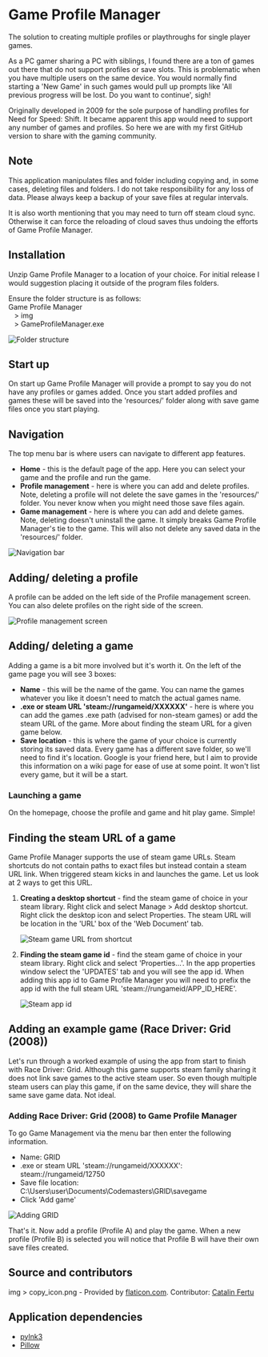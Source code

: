 # Game Profile Manager

The solution to creating multiple profiles or playthroughs for single player games.

As a PC gamer sharing a PC with siblings, I found there are a ton of games out there that do not support profiles or save slots. This is problematic when you have multiple users on the same device. You would normally find starting a 'New Game' in such games would pull up prompts like 'All previous progress will be lost. Do you want to continue', sigh!

Originally developed in 2009 for the sole purpose of handling profiles for Need for Speed: Shift. It became apparent this app would need to support any number of games and profiles. So here we are with my first GitHub version to share with the gaming community.

## Note

This application manipulates files and folder including copying and, in some cases, deleting files and folders. I do not take responsibility for any loss of data. Please always keep a backup of your save files at regular intervals.

It is also worth mentioning that you may need to turn off steam cloud sync. Otherwise it can force the reloading of cloud saves thus undoing the efforts of Game Profile Manager.

## Installation

Unzip Game Profile Manager to a location of your choice. For initial release I would suggestion placing it outside of the program files folders.

Ensure the folder structure is as follows:  
Game Profile Manager  
&nbsp;&nbsp;&nbsp;> img  
&nbsp;&nbsp;&nbsp;> GameProfileManager.exe

![Folder structure](userguide_img/folders.png)  

## Start up

On start up Game Profile Manager will provide a prompt to say you do not have any profiles or games added. Once you start added profiles and games these will be saved into the 'resources/' folder along with save game files once you start playing.

## Navigation

The top menu bar is where users can navigate to different app features.  

<ul>
<li /><strong>Home</strong> - this is the default page of the app. Here you can select your game and the profile and run the game.
<li /><strong>Profile management</strong> - here is where you can add and delete profiles. Note, deleting a profile will not delete the save games in the 'resources/' folder. You never know when you might need those save files again.
<li /><strong>Game management</strong> - here is where you can add and delete games. Note, deleting doesn't uninstall the game. It simply breaks Game Profile Manager's tie to the game. This will also not delete any saved data in the 'resources/' folder.
</ul>

![Navigation  bar](userguide_img/navigation.png)

## Adding/ deleting a profile

A profile can be added on the left side of the Profile management screen. You can also delete profiles on the right side of the screen.

![Profile management screen](userguide_img/profile_management.png)

## Adding/ deleting a game

Adding a game is a bit more involved but it's worth it. On the left of the game page you will see 3 boxes:

<ul>
<li /><strong>Name</strong> - this will be the name of the game. You can name the games whatever you like it doesn't need to match the actual games name.
<li /><strong>.exe or steam URL 'steam://rungameid/XXXXXX'</strong> - here is where you can add the games .exe path (advised for non-steam games) or add the steam URL of the game. More about finding the steam URL for a given game below.
<li /><strong>Save location</strong> - this is where the game of your choice is currently storing its saved data. Every game has a different save folder, so we'll need to find it's location. Google is your friend here, but I aim to provide this information on a wiki page for ease of use at some point. It won't list every game, but it will be a start.
</ul>

### Launching a game

On the homepage, choose the profile and game and hit play game. Simple!

## Finding the steam URL of a game

Game Profile Manager supports the use of steam game URLs. Steam shortcuts do not contain paths to exact files but instead contain a steam URL link. When triggered steam kicks in and launches the game. Let us look at 2 ways to get this URL.

<ol>
<li/><strong>Creating a desktop shortcut</strong> - find the steam game of choice in your steam library. Right click and select Manage > Add desktop shortcut. Right click the desktop icon and select Properties. The steam URL will be location in the 'URL' box of the 'Web Document' tab.

![Steam game URL from shortcut](userguide_img/steam_shortcut.png)

<li/><strong>Finding the steam game id</strong> - find the steam game of choice in your steam library. Right click and select 'Properties...'. In the app properties window select the 'UPDATES' tab and you will see the app id. When adding this app id to Game Profile Manager you will need to prefix the app id with the full steam URL 'steam://rungameid/APP_ID_HERE'.

![Steam app id](userguide_img/steam_appid.png)
</ol>

## Adding an example game (Race Driver: Grid (2008))

Let's run through a worked example of using the app from start to finish with Race Driver: Grid. Although this game supports steam family sharing it does not link save games to the active steam user. So even though multiple steam users can play this game, if on the same device, they will share the same save game data. Not ideal.

### Adding Race Driver: Grid (2008) to Game Profile Manager

To go Game Management via the menu bar then enter the following information.  
<ul>
<li />Name: GRID
<li />.exe or steam URL 'steam://rungameid/XXXXXX': steam://rungameid/12750
<li />Save file location: C:\Users\user\Documents\Codemasters\GRID\savegame
<li />Click 'Add game' 
</ul>

![Adding GRID](userguide_img/GRID.png)

That's it. Now add a profile (Profile A) and play the game. When a new profile (Profile B) is selected you will notice that Profile B will have their own save files created.

## Source and contributors
img > copy_icon.png - Provided by [flaticon.com](https://www.flaticon.com/). Contributor: [Catalin Fertu](https://catalinfertu.com/)

## Application dependencies

- [pylnk3](https://github.com/strayge/pylnk)
- [Pillow](https://pillow.readthedocs.io/en/stable/)
